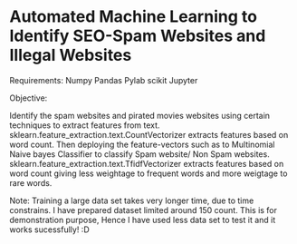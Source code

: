 # Automated Machine Learning to Identify SEO-Spam Websites and Illegal Websites

Requirements:
Numpy
Pandas
Pylab
scikit
Jupyter


Objective: 

Identify the spam websites and pirated movies websites using certain techniques to extract features from text. sklearn.feature_extraction.text.CountVectorizer extracts features based on word count. Then deploying the feature-vectors such as to Multinomial Naive bayes Classifier to classify Spam website/ Non Spam websites. sklearn.feature_extraction.text.TfidfVectorizer extracts features based on word count giving less weightage to frequent words and more weigtage to rare words.

Note: 
Training a large data set takes very longer time, due to time constrains. I have prepared dataset limited around 150 count. This is for demonstration purpose, Hence I have used less data set to test it and it works sucessfully! :D 
